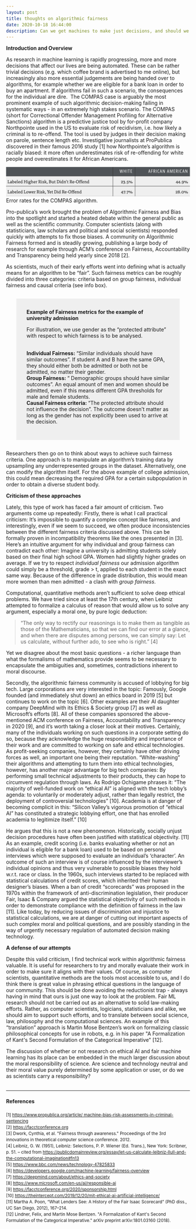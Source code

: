 ```yaml
---
layout: post
title: thoughts on algorithmic fairness
date: 2020-10-18 16:44:00
description: Can we get machines to make just decisions, and should we try?
---
```

**Introduction and Overview**

As research in machine learning is rapidly progressing, more and more decisions that affect our lives are being automated. These can be rather trivial decisions (e.g. which coffee brand is advertised to me online), but increasingly also more essential judgements are being handed over to algorithms, for example whether we are eligible for a bank loan in order to buy an apartment. If algorithms fail in such a scenario, the consequences for the individual are dire.
 The COMPAS case is arguably the most prominent example of such algorithmic decision-making failing in systematic ways - in an extremely high stakes scenario.  The COMPAS (short for Correctional Offender Management Profiling for Alternative Sanctions) algorithm is a predictive justice tool by for-profit company Northpointe used in the US to evaluate risk of recidivism, i.e. how likely a criminal is to re-offend. The tool is used by judges in their decision making on parole, sentence length etc.  Investigative journalists at ProPublica discovered in their famous 2016 study [1] how Northpointe’s algorithm is racially biased: it more often underestimates risk of re-offending for white people and overestimates it for African Americans. 
 
<div class="img">
	<img class="col three" src="/img/compas_scores.png">
</div>
<div class="col three caption">
	Error rates for the COMPAS algorithm.
</div>

Pro-publica’s work brought the problem of Algorithmic Fairness and Bias into the spotlight and started a heated debate within the general public as well as the scientific community. 
Computer scientists (along with statisticians, law scholars and political and social scientists) responded quickly with attempts to fix those biases. A community on Algorithmic Fairness formed and is steadily growing, publishing a large body of research for example through ACM’s conference on Fairness, Accountability and Transparency being held yearly since 2018 [2]. 

As scientists, much of their early efforts went into defining what is actually means for an algorithm to be “fair”. Such fairness metrics can be roughly divided into three categories: criteria based on group fairness, individual fairness and causal criteria (see info box). 

<div style="background:#efefef; padding:2em; margin: 2em 2em 2em;">
<b> Example of Fairness metrics for the example of university admission </b> <br>


For illustration, we use gender as the “protected attribute” with respect to which fairness is to be analysed.  <br><br>


<b> Individual Fairness: </b> “Similar individuals should have similar outcomes”. If student A and B have the same GPA, they should either both be admitted or both not be admitted, no matter their gender. <br>
<b> Group Fairness: </b> “ Demographic groups should have similar outcomes”. An equal amount of men and women should be admitted, even if this means different GPA thresholds for male and female students. <br>
<b> Causal Fairness criteria: </b> “The protected attribute should not influence the decision”. The outcome doesn’t matter as long as the gender has not explicitly been used to arrive at the decision.
</div>


Researchers then go on to think about ways to achieve such fairness criteria. One approach is to manipulate an algorithm’s training data by upsampling any underrepresented groups in the dataset. Alternatively, one can modify the algorithm itself. For the above example of college admission, this could mean decreasing the required GPA for a certain subpopulation in order to obtain a diverse student body.

**Criticism of these approaches**

Lately, this type of work has faced a fair amount of criticism. Two arguments come up repeatedly: 
Firstly, there is what I call practical criticism: It’s impossible to quantify a complex concept like fairness, and interestingly, even if we seem to succeed, we often produce inconsistencies between the different fairness criteria discussed above. This can be formally proven in incompatibility theorems like the ones presented in [3]. Here’s an intuitive argument for why individual and group fairness can contradict each other: Imagine a university is admitting students solely based on their final high school GPA. Women had slightly higher grades on average. If we try to respect *individual fairness* our admission algorithm could simply be a threshold, grade > t, applied to each student in the exact same way. Because of the difference in grade distribution, this would mean more women than men admitted - a clash with *group fairness*. 

Computational, quantitative methods aren’t sufficient to solve deep ethical problems. We have tried since at least the 17th century, when Leibniz attempted to formalize a calculus of reason that would allow us to solve any argument, especially a moral one, by pure logic deduction:   	
<blockquote>
	“The only way to rectify our reasonings is to make them as tangible as those of the 
  Mathematicians, so that we can find our error at a glance, and when there are
 	disputes  among persons, we can simply say: 
 Let us calculate, without further ado, to see who is right.” [4]
</blockquote>
Yet we disagree about the most basic questions - a richer language than what the formalisms of mathematics provide seems to be necessary to encapsulate the ambiguities and, sometimes, contradictions inherent to moral discourse. 

Secondly, the algorithmic fairness community is accused of lobbying for big tech. Large corporations are very interested in the topic: Famously, Google founded (and immediately shut down) an ethics board in 2019 [5] but continues to work on the topic [6]. Other examples are their AI daughter company DeepMind with its Ethics & Society group [7] as well as Microsoft’s efforts [8]. All of these companies sponsored the above-mentioned ACM conference on Fairness, Accountability and Transparency in 2020 [9], and it’s worth taking a closer look at their motives.
Certainly, many of the individuals working on such questions in a corporate setting do so, because they acknowledge the huge responsibility and importance of their work and are committed to working on safe and ethical technologies. As profit-seeking companies, however, they certainly have other driving forces as well, an important one being their reputation. “White-washing” their algorithms and attempting to turn them into ethical technologies, however, has another major advantage for big tech companies: By performing small technical adjustments to their products, they can hope to circumvent regulation through laws. As Rodrigo Ochigame phrases it: “The majority of well-funded work on “ethical AI” is aligned with the tech lobby’s agenda: to voluntarily or moderately adjust, rather than legally restrict, the deployment of controversial technologies” [10]. Academia is at danger of becoming complicit in this: “Silicon Valley’s vigorous promotion of “ethical AI” has constituted a strategic lobbying effort, one that has enrolled academia to legitimize itself.” [10] 

He argues that this is not a new phenomenon. Historically, socially unjust decision procedures have often been justified with statistical objectivity. [11] As an example, credit scoring (i.e. banks evaluating whether or not an individual is eligible for a bank loan) used to be based on personal interviews which were supposed to evaluate an individual’s ‘character’. An outcome of such an interview is of course influenced by the interviewer’s individual opinions and thus very vulnerable to possible biases they hold w.r.t. race or class. In the 1960s, such interviews started to be replaced with statistical calculations of credit scores, which inherited their human designer’s biases. When a ban of credit “scorecards” was proposed in the 1970s within the framework of anti-discrimination legislation, their producer Fair, Isaac & Company argued the statistical objectivity of such methods in order to demonstrate compliance with the definition of fairness in the law [11]. Like today, by reducing issues of discrimination and injustice to statistical calculations, we are at danger of cutting out important aspects of such complex moral and political questions, and are possibly standing in the way of urgently necessary regulation of automated decision making technology.  

**A defense of our attempts** 

Despite this valid criticism, I find technical work within algorithmic fairness valuable. It is useful for researchers to try and morally evaluate their work in order to make sure it aligns with their values. Of course, as computer scientists, quantitative methods are the tools most accessible to us, and I do think there is great value in phrasing ethical questions in the language of our community. This should be done avoiding the reductionist trap - always having in mind that ours is just one way to look at the problem. 
Fair ML research should not be carried out as an alternative to solid law-making efforts. Rather, as computer scientists, logicians, statisticians and alike, we should aim to support such efforts, and to translate between social science, law, philosophy and the computational sciences. An example of this “translation” approach is Martin Mose Bentzen’s work on formalizing classic philosophical concepts for use in robots, e.g. in his paper "A Formalization of Kant's Second Formulation of the Categorical Imperative" [12].

The discussion of whether or not research on ethical AI and fair machine learning has its place can be embedded in the much larger discussion about the moral responsibility of science. Are science and technology neutral and their moral value purely determined by some application or user, or do we as scientists carry a responsibility? 
<br>
<br>

------
#### References
<small>
[1] <a href="https://www.propublica.org/article/machine-bias-risk-assessments-in-criminal-sentencing">https://www.propublica.org/article/ machine-bias-risk-assessments-in-criminal-sentencing</a>  <br>
[2] <a href="https://facctconference.org">https://facctconference.org</a>  <br>
[3] Dwork, Cynthia, et al. "Fairness through awareness." Proceedings of the 3rd innovations in theoretical computer science conference. 2012.  <br>
[4] Leibniz, G. W. (1951), Leibniz: Selections, P. P. Wiener (Ed. Trans.), New York: Scribner, p. 51. – cited from <a href="https://publicdomainreview.org/essay/let-us-calculate-leibniz-llull-and-the-computational-imagination#fn13"> https://publicdomainreview.org/essay/let-us-calculate-leibniz-llull-and-the-computational-imagination#fn13</a>  <br>
[5] <a href="https://www.bbc.com/news/technology-47825833">https://www.bbc.com/news/technology-47825833</a>  <br>
[6] <a href="https://developers.google.com/machine-learning/fairness-overview">https://developers.google.com/machine-learning/fairness-overview</a>  <br>
[7] <a href="https://deepmind.com/about/ethics-and-society">https://deepmind.com/about/ethics-and-society</a>  <br>
[8] <a href="https://www.microsoft.com/en-us/ai/responsible-ai">https://www.microsoft.com/en-us/ai/responsible-ai</a>  <br>
[9] <a href="https://facctconference.org/2020/sponsorship.html">https://facctconference.org/2020/sponsorship.html</a>  <br>
[10] <a href="https://theintercept.com/2019/12/20/mit-ethical-ai-artificial-intelligence/">https://theintercept.com/2019/12/20/mit-ethical-ai-artificial-intelligence/</a>  <br>
[11] Martha A. Poon, “What Lenders See: A History of the Fair Isaac Scorecard” (PhD diss., UC San Diego, 2012), 167–214.  <br>
[12] Lindner, Felix, and Martin Mose Bentzen. "A Formalization of Kant's Second Formulation of the Categorical Imperative." arXiv preprint arXiv:1801.03160 (2018).  <br>
</small>


